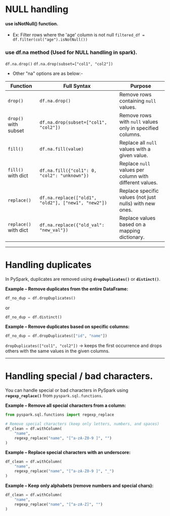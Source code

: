 # NULL handling

#### use isNotNull() function. 
- Ex: Filter rows where the 'age' column is not null
`filtered_df = df.filter(col("age").isNotNull())`

### use df.na method (Used for NULL handling in spark).
```df.na.drop()```
```df.na.drop(subset=["col1", "col2"])```

- Other "na" options are as below:-

| Function              | Full Syntax                                         | Purpose                                                   |
| --------------------- | --------------------------------------------------- | --------------------------------------------------------- |
| `drop()`              | `df.na.drop()`                                      | Remove rows containing `null` values.                     |
| `drop()` with subset  | `df.na.drop(subset=["col1", "col2"])`               | Remove rows with `null` values only in specified columns. |
| `fill()`              | `df.na.fill(value)`                                 | Replace all `null` values with a given value.             |
| `fill()` with dict    | `df.na.fill({"col1": 0, "col2": "unknown"})`        | Replace `null` values per column with different values.   |
| `replace()`           | `df.na.replace(["old1", "old2"], ["new1", "new2"])` | Replace specific values (not just nulls) with new ones.   |
| `replace()` with dict | `df.na.replace({"old_val": "new_val"})`             | Replace values based on a mapping dictionary.             |

----------

# Handling duplicates
In PySpark, duplicates are removed using **`dropDuplicates()`** or **`distinct()`**.

**Example – Remove duplicates from the entire DataFrame:**

```python
df_no_dup = df.dropDuplicates()
```

or

```python
df_no_dup = df.distinct()
```

**Example – Remove duplicates based on specific columns:**

```python
df_no_dup = df.dropDuplicates(["id", "name"])
```

`dropDuplicates(["col1", "col2"])` → keeps the first occurrence and drops others with the same values in the given columns.

-------------

# Handling special / bad characters. 

You can handle special or bad characters in PySpark using **`regexp_replace()`** from `pyspark.sql.functions`.

**Example – Remove all special characters from a column:**

```python
from pyspark.sql.functions import regexp_replace

# Remove special characters (keep only letters, numbers, and spaces)
df_clean = df.withColumn(
    "name",
    regexp_replace("name", "[^a-zA-Z0-9 ]", "")
)
```

**Example – Replace special characters with an underscore:**

```python
df_clean = df.withColumn(
    "name",
    regexp_replace("name", "[^a-zA-Z0-9 ]", "_")
)
```

**Example – Keep only alphabets (remove numbers and special chars):**

```python
df_clean = df.withColumn(
    "name",
    regexp_replace("name", "[^a-zA-Z]", "")
)
```
